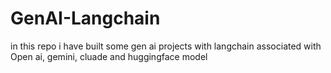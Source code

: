 # GenAI-Langchain
in this repo i have built some gen ai projects with langchain associated with Open ai, gemini, cluade and huggingface model
